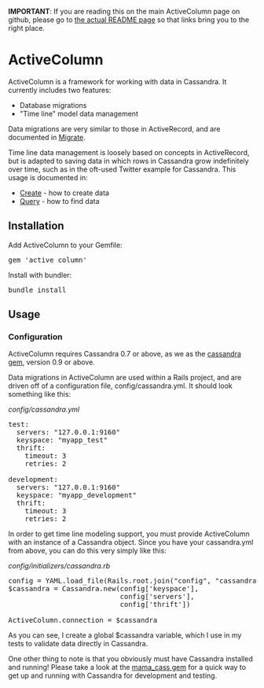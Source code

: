 **IMPORTANT**: If you are reading this on the main ActiveColumn page on github, please go to
[the actual README page](./active_column/blob/master/README.md) so that links bring you to the right place.

# ActiveColumn

ActiveColumn is a framework for working with data in Cassandra.  It currently includes two features:

- Database migrations
- "Time line" model data management

Data migrations are very similar to those in ActiveRecord, and are documented in [Migrate](./docs/Migrate.md).

Time line data management is loosely based on concepts in ActiveRecord, but is adapted to saving data in which rows in
Cassandra grow indefinitely over time, such as in the oft-used Twitter example for Cassandra.  This usage is documented
in:

- [Create](./docs/Create.md) - how to create data
- [Query](./docs/Query.md) - how to find data

## Installation

Add ActiveColumn to your Gemfile:
<pre>
gem 'active_column'
</pre>

Install with bundler:
<pre>
bundle install
</pre>

## Usage

### Configuration

ActiveColumn requires Cassandra 0.7 or above, as we as the [cassandra gem](https://github.com/fauna/cassandra),
version 0.9 or above.

Data migrations in ActiveColumn are used within a Rails project, and are driven off of a configuration file,
config/cassandra.yml.  It should look something like this:

_config/cassandra.yml_
<pre>
test:
  servers: "127.0.0.1:9160"
  keyspace: "myapp_test"
  thrift:
    timeout: 3
    retries: 2

development:
  servers: "127.0.0.1:9160"
  keyspace: "myapp_development"
  thrift:
    timeout: 3
    retries: 2
</pre>

In order to get time line modeling support, you must provide ActiveColumn with an instance of a Cassandra object.
Since you have your cassandra.yml from above, you can do this very simply like this:


_config/initializers/cassandra.rb_
<pre>
config = YAML.load_file(Rails.root.join("config", "cassandra.yml"))[Rails.env]
$cassandra = Cassandra.new(config['keyspace'],
                           config['servers'],
                           config['thrift'])

ActiveColumn.connection = $cassandra
</pre>

As you can see, I create a global $cassandra variable, which I use in my tests to validate data directly in Cassandra.

One other thing to note is that you obviously must have Cassandra installed and running!  Please take a look at the
[mama_cass gem](https://github.com/carbonfive/mama_cass) for a quick way to get up and running with Cassandra for
development and testing.